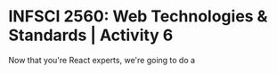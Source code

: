 # INFSCI 2560: Web Technologies & Standards | Activity 6

Now that you're React experts, we're going to do a 
